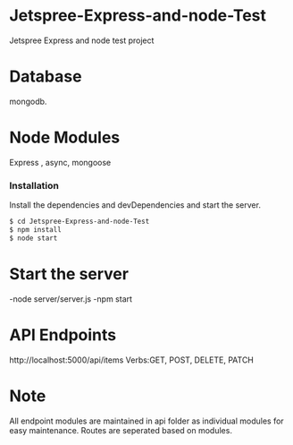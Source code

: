 # Jetspree-Express-and-node-Test
Jetspree Express and node test project

# Database
mongodb.

# Node Modules
Express , async, mongoose

### Installation

Install the dependencies and devDependencies and start the server.


```sh
$ cd Jetspree-Express-and-node-Test
$ npm install
$ node start
```

# Start the server
-node server/server.js
-npm start

# API Endpoints
http://localhost:5000/api/items
Verbs:GET, POST, DELETE, PATCH

# Note
All endpoint modules are maintained in api folder as individual modules for easy maintenance.
Routes are seperated based on modules.